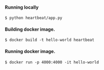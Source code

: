 
#### Running locally
`$ python heartbeat/app.py`

#### Building docker image.
`$ docker build -t hello-world heartbeat`

#### Running docker image.
`$ docker run -p 4000:4000 -it hello-world`